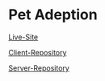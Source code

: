 # Pet Adeption

[Live-Site](https://pet-adoption-ed896.web.app/)

[Client-Repository](https://github.com/Mehebul02/pet-adept-client)

[Server-Repository](https://github.com/Mehebul02/pet-adept-server)

